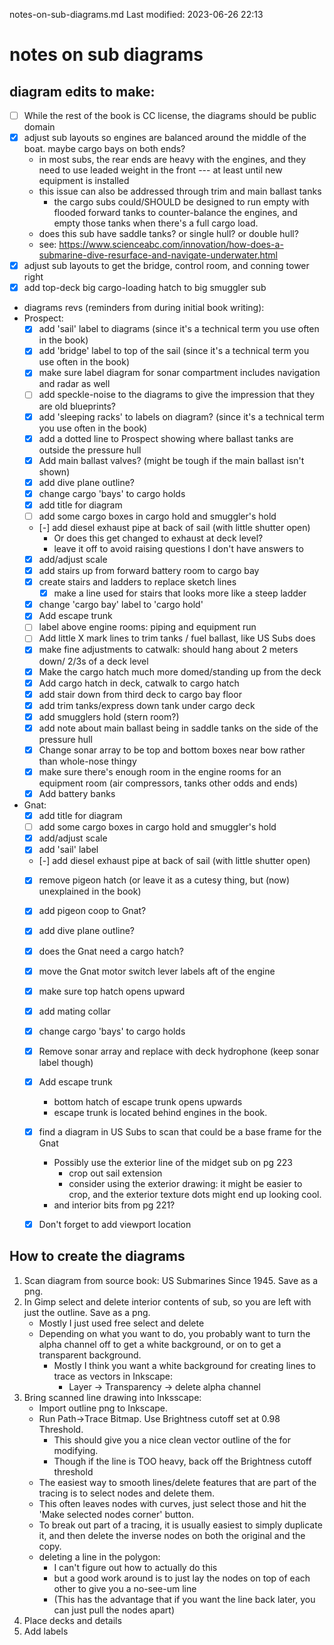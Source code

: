 notes-on-sub-diagrams.md
Last modified: 2023-06-26 22:13


# notes on sub diagrams

## diagram edits to make:
* [ ] While the rest of the book is CC license, the diagrams should be public domain
* [X] adjust sub layouts so engines are balanced around the middle of the boat. maybe cargo bays on both ends?
	* in most subs, the rear ends are heavy with the engines, and they need to use leaded weight in the front --- at least until new equipment is installed
	* this issue can also be addressed through trim and main ballast tanks 
		* the cargo subs could/SHOULD be designed to run empty with flooded forward tanks to counter-balance the engines, and empty those tanks when there's a full cargo load.
	* does this sub have saddle tanks? or single hull? or double hull?
	* see: https://www.scienceabc.com/innovation/how-does-a-submarine-dive-resurface-and-navigate-underwater.html
* [X] adjust sub layouts to get the bridge, control room, and conning tower right
* [X] add top-deck big cargo-loading hatch to big smuggler sub
* diagrams revs (reminders from during initial book writing):
* Prospect:
	* [X] add 'sail' label to diagrams (since it's a technical term you use often in the book)
	* [X] add 'bridge' label to top of the sail (since it's a technical term you use often in the book)
	* [X] make sure label diagram for sonar compartment includes navigation and radar as well
	* [ ] add speckle-noise to the diagrams to give the impression that they are old blueprints?
	* [X] add 'sleeping racks' to labels on diagram? (since it's a technical term you use often in the book)
	* [X] add a dotted line to Prospect showing where ballast tanks are outside the pressure hull
	* [X] Add main ballast valves? (might be tough if the main ballast isn't shown)
	* [X] add dive plane outline?
	* [X] change cargo 'bays' to cargo holds
	* [X] add title for diagram
	* [ ] add some cargo boxes in cargo hold and smuggler's hold
	* [-] add diesel exhaust pipe at back of sail (with little shutter open)
		* Or does this get changed to exhaust at deck level?
		* leave it off to avoid raising questions I don't have answers to
	* [X] add/adjust scale
	* [X] add stairs up from forward battery room to cargo bay
	* [X] create stairs and ladders to replace sketch lines
		* [X] make a line used for stairs that looks more like a steep ladder
	* [X] change 'cargo bay' label to 'cargo hold'
	* [X] Add escape trunk
	* [ ] label above engine rooms: piping and equipment run
	* [ ] Add little X mark lines to trim tanks / fuel ballast, like US Subs does
	* [X] make fine adjustments to catwalk: should hang about 2 meters down/ 2/3s of a deck level
	* [X] Make the cargo hatch much more domed/standing up from the deck
	* [X] Add cargo hatch in deck, catwalk to cargo hatch
	* [X] add stair down from third deck to cargo bay floor
	* [X] add trim tanks/express down tank under cargo deck
	* [X] add smugglers hold (stern room?)
	* [X] add note about main ballast being in saddle tanks on the side of the pressure hull
	* [X] Change sonar array to be top and bottom boxes near bow rather than whole-nose thingy
	* [X] make sure there's enough room in the engine rooms for an equipment room (air compressors, tanks other odds and ends)
	* [X] Add battery banks
* Gnat:
	* [X] add title for diagram
	* [ ] add some cargo boxes in cargo hold and smuggler's hold
	* [X] add/adjust scale
	* [X] add 'sail' label
	* [-] add diesel exhaust pipe at back of sail (with little shutter open)
	* [X] remove pigeon hatch (or leave it as a cutesy thing, but (now) unexplained in the book)
	* [X] add pigeon coop to Gnat?
	* [X] add dive plane outline?
	* [X] does the Gnat need a cargo hatch?
	* [X] move the Gnat motor switch lever labels aft of the engine
	* [X] make sure top hatch opens upward
	* [X] add mating collar
	* [X] change cargo 'bays' to cargo holds
	* [X] Remove sonar array and replace with deck hydrophone (keep sonar label though)
	* [X] Add escape trunk
		* bottom hatch of escape trunk opens upwards 
		* escape trunk is located behind engines in the book.
	* [X] find a diagram in US Subs to scan that could be a base frame for the Gnat
		* Possibly use the exterior line of the midget sub on pg 223
			* crop out sail extension
			* consider using the exterior drawing: it might be easier to crop, and the exterior texture dots might end up looking cool.
		* and interior bits from pg 221?
	* [X] Don't forget to add viewport location



## How to create the diagrams
1. Scan diagram from source book: US Submarines Since 1945. Save as a png.
2. In Gimp select and delete interior contents of sub, so you are left with just the outline. Save as a png.
	* Mostly I just used free select and delete
	* Depending on what you want to do, you probably want to turn the alpha channel off to get a white background, or on to get a transparent background.
		* Mostly I think you want a white background for creating lines to trace as vectors in Inkscape:
			* Layer -> Transparency -> delete alpha channel
3. Bring scanned line drawing into Inksscape:
	* Import outline png to Inkscape. 
	* Run Path->Trace Bitmap. Use Brightness cutoff set at 0.98 Threshold. 
		* This should give you a nice clean vector outline of the for modifying.
		* Though if the line is TOO heavy, back off the Brightness cutoff threshold
	* The easiest way to smooth lines/delete features that are part of the tracing is to select nodes and delete them.
	* This often leaves nodes with curves, just select those and hit the 'Make selected nodes corner' button.
	* To break out part of a tracing, it is usually easiest to simply duplicate it, and then delete the inverse nodes on both the original and the copy.
	* deleting a line in the polygon:
		* I can't figure out how to actually do this
		* but a good work around is to just lay the nodes on top of each other to give you a no-see-um line
		* (This has the advantage that if you want the line back later, you can just pull the nodes apart)
4. Place decks and details
5. Add labels



